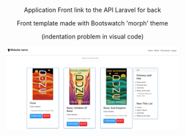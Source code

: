 

<p align="center">
    Application Front link to the API Laravel for back
</p>
<p align="center">Front template made with Bootswatch 'morph' theme</p>

<p align="center">(indentation problem in visual code)</p>

<div align="center">
    <img src="public\002.PNG" width="400">
</div>